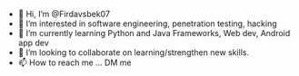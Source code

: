 - 👋 Hi, I’m @Firdavsbek07
- 👀 I’m interested in software engineering, penetration testing, hacking
- 🌱 I’m currently learning Python and Java Frameworks, Web dev, Android app dev
- 💞️ I’m looking to collaborate on learning/strengthen new skills.
- 📫 How to reach me ... DM me

<!---
Firdavsbek07/Firdavsbek07 is a ✨ special ✨ repository because its `README.md` (this file) appears on your GitHub profile.
You can click the Preview link to take a look at your changes.
--->
